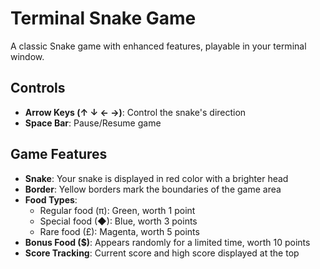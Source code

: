 # Terminal Snake Game

A classic Snake game with enhanced features, playable in your terminal window.

## Controls

- **Arrow Keys (↑ ↓ ← →)**: Control the snake's direction
- **Space Bar**: Pause/Resume game

## Game Features

- **Snake**: Your snake is displayed in red color with a brighter head
- **Border**: Yellow borders mark the boundaries of the game area
- **Food Types**:
  - Regular food (π): Green, worth 1 point
  - Special food (◆): Blue, worth 3 points 
  - Rare food (£): Magenta, worth 5 points
- **Bonus Food ($)**: Appears randomly for a limited time, worth 10 points
- **Score Tracking**: Current score and high score displayed at the top
